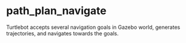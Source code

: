 # path_plan_navigate
Turtlebot accepts several navigation goals in Gazebo world, generates trajectories, and navigates towards the goals.  
